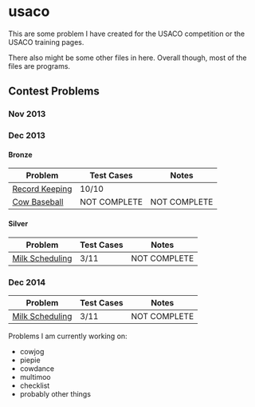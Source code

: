 # usaco

This are some problem I have created for the USACO competition or the USACO training pages. 

There also might be some other files in here. Overall though, most of the files are programs. 

## Contest Problems

### Nov 2013

### Dec 2013

#### Bronze
| Problem | Test Cases | Notes |
|---------|----------|------------|
| [Record Keeping] | 10/10 | |
| [Cow Baseball] | NOT COMPLETE | NOT COMPLETE | 

#### Silver 
| Problem | Test Cases | Notes |
|---------|----------|------------|
| [Milk Scheduling] | 3/11 | NOT COMPLETE | 

### Dec 2014
| Problem | Test Cases | Notes |
|---------|----------|------------|
| [Milk Scheduling] | 3/11 | NOT COMPLETE | 


Problems I am currently working on:
* cowjog
* piepie
* cowdance
* multimoo
* checklist
* probably other things

[Cow BaseBall]: /contest/dec13/bronze/baseball/baseball.cpp
[Record Keeping]: /contest/dec13/bronze/records/records.cpp 
[Milk Scheduling]: /contest/dec13/silver/msched/msched.cpp


